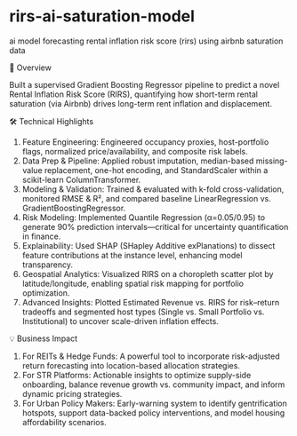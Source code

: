 # rirs-ai-saturation-model
ai model forecasting rental inflation risk score (rirs) using airbnb saturation data

🚀 Overview

Built a supervised Gradient Boosting Regressor pipeline to predict a novel Rental Inflation Risk Score (RIRS), quantifying how short-term rental saturation (via Airbnb) drives long-term rent inflation and displacement.

🛠️ Technical Highlights

1. Feature Engineering: Engineered occupancy proxies, host-portfolio flags, normalized price/availability, and composite risk labels.
2. Data Prep & Pipeline: Applied robust imputation, median-based missing-value replacement, one-hot encoding, and StandardScaler within a scikit-learn ColumnTransformer.
3. Modeling & Validation: Trained & evaluated with k-fold cross-validation, monitored RMSE & R², and compared baseline LinearRegression vs. GradientBoostingRegressor.
4. Risk Modeling: Implemented Quantile Regression (α=0.05/0.95) to generate 90% prediction intervals—critical for uncertainty quantification in finance.
5. Explainability: Used SHAP (SHapley Additive exPlanations) to dissect feature contributions at the instance level, enhancing model transparency.
6. Geospatial Analytics: Visualized RIRS on a choropleth scatter plot by latitude/longitude, enabling spatial risk mapping for portfolio optimization.
7. Advanced Insights: Plotted Estimated Revenue vs. RIRS for risk–return tradeoffs and segmented host types (Single vs. Small Portfolio vs. Institutional) to uncover scale-driven inflation effects.

💡 Business Impact

1. For REITs & Hedge Funds: A powerful tool to incorporate risk-adjusted return forecasting into location-based allocation strategies.
2. For STR Platforms: Actionable insights to optimize supply-side onboarding, balance revenue growth vs. community impact, and inform dynamic pricing strategies.
3. For Urban Policy Makers: Early-warning system to identify gentrification hotspots, support data-backed policy interventions, and model housing affordability scenarios.
